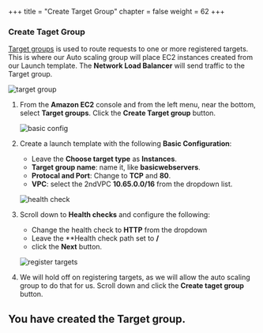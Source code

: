 +++
title = "Create Target Group"
chapter = false
weight = 62
+++

### Create Taget Group

[Target groups](https://docs.aws.amazon.com/elasticloadbalancing/latest/network/load-balancer-target-groups.html) is used to route requests to one or more registered targets. This is where our Auto scaling group will place EC2 instances created from our Launch template. The **Network Load Balancer** will send traffic to the Target group.

   ![target group](/images/nlb-tgs.png)
1. From the **Amazon EC2** console and from the left menu, near the bottom, select **Target groups**. Click the **Create Target group** button.

   ![basic config](/images/nlb-tg-basic.png)

1. Create a launch template with the following **Basic Configuration**:
   - Leave the **Choose target type** as **Instances**.
   - **Target group name**: name it, like **basicwebservers**.
   - **Protocal and Port**: Change to **TCP** and **80**.
   - **VPC**: select the 2ndVPC **10.65.0.0/16** from the dropdown list.


   ![health check](/images/nlb-tg-health.png)

1. Scroll down to **Health checks** and configure the following:
   - Change the health check to **HTTP** from the dropdown
   - Leave the **Health check path set to **/**
   - click the **Next** button.

   ![register targets](/images/nlb-tg-register.png)
1. We will hold off on registering targets, as we will allow the auto scaling group to do that for us. Scroll down and click the **Create taget group** button.

## You have created the Target group.